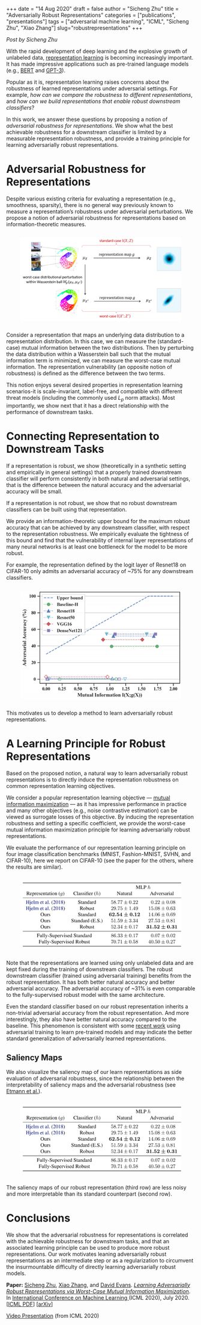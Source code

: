 +++
date = "14 Aug 2020"
draft = false
author = "Sicheng Zhu"
title = "Adversarially Robust Representations"
categories = ["publications", "presentations"]
tags = ["adversarial machine learning", "ICML", "Sicheng Zhu", "Xiao Zhang"]
slug="robustrepresentations"
+++

_Post by Sicheng Zhu_

With the rapid development of deep learning and the explosive growth
of unlabeled data, <a href="https://arxiv.org/abs/1206.5538">representation
learning</a> is becoming increasingly
important. It has made impressive applications such as pre-trained
language models (e.g., <a href="https://arxiv.org/abs/1810.04805">BERT</a> and
<a href="https://github.com/openai/gpt-3">GPT-3</a>).

Popular as it is, representation learning raises concerns about the
robustness of learned representations under adversarial settings. For
example, _how can we compare the robustness to different
representations_, and _how can we build representations that enable
robust downstream classifiers_?

In this work, we answer these questions by proposing a notion of
_adversarial robustness for representations_. We show what the best
achievable robustness for a downstream classifier is limited by a
measurable representation robustness, and provide a training principle
for learning adversarially robust representations.

# Adversarial Robustness for Representations

Despite various existing criteria for evaluating a representation
(e.g., smoothness, sparsity), there is no general way previously known
to measure a representation’s robustness under adversarial
perturbations. We propose a notion of adversarial robustness for
representations based on information-theoretic measures.

<center>
<img alt="mutualinformation" src="/images/robustreps/image1.png" style="width: 85%; margin-top: 12px; margin-bottom: 12px;"</img>
</center>

Consider a representation that maps an underlying data distribution to
a representation distribution. In this case, we can measure the
(standard-case) mutual information between the two distributions. Then
by perturbing the data distribution within a Wasserstein ball such
that the mutual information term is minimized, we can measure the
worst-case mutual information. The representation vulnerability (an
opposite notion of robustness) is defined as the difference between
the two terms.

This notion enjoys several desired properties in representation
learning scenarios-it is scale-invariant, label-free, and compatible
with different threat models (including the commonly used
_L<sub>p</sub>_ norm attacks). Most importantly, we show next that it
has a direct relationship with the performance of downstream tasks.


# Connecting Representation to Downstream Tasks

If a representation is robust, we show (theoretically in a synthetic
setting and empirically in general settings) that a properly trained
downstream classifier will perform consistently in both natural and
adversarial settings, that is the difference between the natural
accuracy and the adversarial accuracy will be small.

If a representation is not robust, we show that no robust downstream
classifiers can be built using that representation.

We provide an information-theoretic upper bound for the maximum robust
accuracy that can be achieved by any downstream classifier, with
respect to the representation robustness. We empirically evaluate the
tightness of this bound and find that the vulnerability of internal
layer representations of many neural networks is at least one
bottleneck for the model to be more robust.

For example, the representation defined by the logit layer of Resnet18
on CIFAR-10 only admits an adversarial accuracy of ~75% for any
downstream classifiers.

<center>
<img alt="miresults" src="/images/robustreps/image2a.png" style="width:85%; margin-top: 12px; margin-bottom: 12px;">
</center>

This motivates us to develop a method to learn adversarially robust
representations.

# A Learning Principle for Robust Representations

Based on the proposed notion, a natural way to learn adversarially
robust representations is to directly induce the representation
robustness on common representation learning objectives.

We consider a popular representation learning objective &mdash; <A
href="https://arxiv.org/abs/1808.06670">mutual information
maximization</a> &mdash; as it has impressive performance in practice
and many other objectives (e.g., noise contrastive estimation) can be
viewed as surrogate losses of this objective. By inducing the
representation robustness and setting a specific coefficient, we
provide the worst-case mutual information maximization principle for
learning adversarially robust representations.

We evaluate the performance of our representation learning principle
on four image classification benchmarks (MNIST, Fashion-MNIST, SVHN,
and CIFAR-10), here we report on CIFAR-10 (see the paper for the
others, where the results are similar).

<center>
<img alt="miresults" src="/images/robustreps/image2.png" style="width: 85%; margin-top: 12px; margin-bottom: 12px;">
</center>

Note that the representations are learned using only unlabeled data
and are kept fixed during the training of downstream classifiers.  The
robust downstream classifier (trained using adversarial training)
benefits from the robust representation. It has both better natural
accuracy and better adversarial accuracy. The adversarial accuracy of
~31% is even comparable to the fully-supervised robust model with the
same architecture.

Even the standard classifier based on our robust representation
inherits a non-trivial adversarial accuracy from the robust
representation. And more interestingly, they also have better natural
accuracy compared to the baseline. This phenomenon is consistent with
some <a href="https://arxiv.org/abs/1909.11764">recent work</a> using
adversarial training to learn pre-trained models and may indicate the
better standard generalization of adversarially learned
representations.


## Saliency Maps

We also visualize the saliency map of our learn representations as
side evaluation of adversarial robustness, since the relationship
between the interpretability of saliency maps and the adversarial
robustness (see [Etmann et al.](http://proceedings.mlr.press/v97/etmann19a/etmann19a.pdf)).

<center>
<img alt="miresults" src="/images/robustreps/image2.png" style="width: 85%; margin-top: 12px; margin-bottom: 12px;">
</center>

The saliency maps of our robust representation (third row) are less
noisy and more interpretable than its standard counterpart (second
row).

# Conclusions

We show that the adversarial robustness for representations is
correlated with the achievable robustness for downstream tasks, and
that an associated learning principle can be used to produce more
robust representations. Our work motivates leaning adversarially
robust representations as an intermediate step or as a regularization
to circumvent the insurmountable difficulty of directly learning
adversarially robust models.


**Paper:** [Sicheng Zhu](https://schzhu.github.io/), [Xiao Zhang](https://people.virginia.edu/~xz7bc/), and [David Evans](https://www.cs.virginia.edu/~evans).
[_Learning Adversarially Robust Representations via Worst-Case Mutual Information Maximization_](https://icml.cc/virtual/2020/poster/6604). In
[International Conference on Machine Learning ](https://icml.cc/virtual/2020) (ICML 2020), July 2020. [[ICML PDF](https://proceedings.icml.cc/static/paper_files/icml/2020/5124-Paper.pdf)] [[arXiv](https://arxiv.org/abs/2002.11798)]

[Video Presentation](https://icml.cc/virtual/2020/poster/6604) (from ICML 2020)
